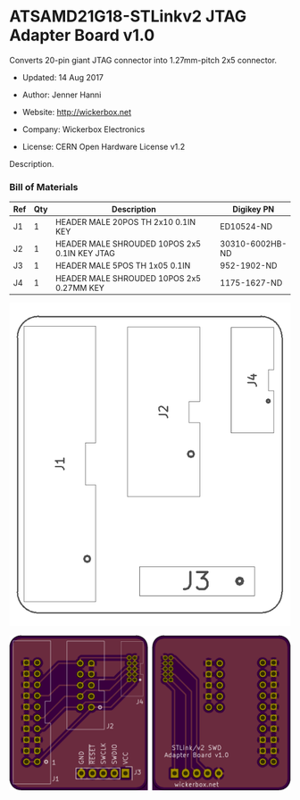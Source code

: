 <!--- start title --->
# ATSAMD21G18-STLinkv2 JTAG Adapter Board v1.0
Converts 20-pin giant JTAG connector into 1.27mm-pitch 2x5 connector.

- Updated: 14 Aug 2017

- Author: Jenner Hanni
- Website: http://wickerbox.net
- Company: Wickerbox Electronics
- License: CERN Open Hardware License v1.2
<!--- end title --->

Description.

<!--- bom start --->
### Bill of Materials

|Ref|Qty|Description|Digikey PN|
|---|---|-----------|------|
|J1|1|HEADER MALE 20POS TH 2x10 0.1IN KEY|ED10524-ND|
|J2|1|HEADER MALE SHROUDED 10POS 2x5 0.1IN KEY JTAG|30310-6002HB-ND|
|J3|1|HEADER MALE 5POS TH 1x05 0.1IN|952-1902-ND|
|J4|1|HEADER MALE SHROUDED 10POS 2x5 0.27MM KEY|1175-1627-ND|


<!--- bom end --->
![Assembly Diagram](assembly.png)

![Gerber Preview](preview.png)

